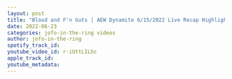 ```yaml
---
layout: post
title: "Blood and F'n Guts | AEW Dynamite 6/15/2022 Live Recap Highlights"
date: 2022-06-23
categories: jofo-in-the-ring videos
author: jofo-in-the-ring
spotify_track_id: 
youtube_video_id: r-iUttLILhc
apple_track_id: 
youtube_metadata: 
---
```

